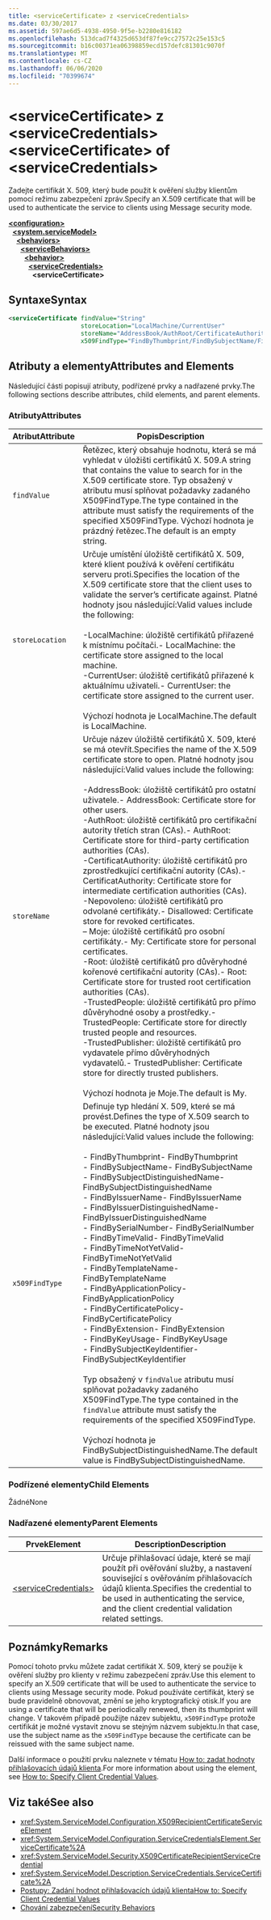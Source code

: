 ```yaml
---
title: <serviceCertificate> z <serviceCredentials>
ms.date: 03/30/2017
ms.assetid: 597ae6d5-4938-4950-9f5e-b2280e816182
ms.openlocfilehash: 513dcad7f4325d653df87fe9cc27572c25e153c5
ms.sourcegitcommit: b16c00371ea06398859ecd157defc81301c9070f
ms.translationtype: MT
ms.contentlocale: cs-CZ
ms.lasthandoff: 06/06/2020
ms.locfileid: "70399674"
---
```

# <a name="servicecertificate-of-servicecredentials"></a><span data-ttu-id="01286-102">\<serviceCertificate> z \<serviceCredentials></span><span class="sxs-lookup"><span data-stu-id="01286-102">\<serviceCertificate> of \<serviceCredentials></span></span>
<span data-ttu-id="01286-103">Zadejte certifikát X. 509, který bude použit k ověření služby klientům pomocí režimu zabezpečení zpráv.</span><span class="sxs-lookup"><span data-stu-id="01286-103">Specify an X.509 certificate that will be used to authenticate the service to clients using Message security mode.</span></span>  
  
[**\<configuration>**](../configuration-element.md)\
&nbsp;&nbsp;[**\<system.serviceModel>**](system-servicemodel.md)\
&nbsp;&nbsp;&nbsp;&nbsp;[**\<behaviors>**](behaviors.md)\
&nbsp;&nbsp;&nbsp;&nbsp;&nbsp;&nbsp;[**\<serviceBehaviors>**](servicebehaviors.md)\
&nbsp;&nbsp;&nbsp;&nbsp;&nbsp;&nbsp;&nbsp;&nbsp;[**\<behavior>**](behavior-of-servicebehaviors.md)\
&nbsp;&nbsp;&nbsp;&nbsp;&nbsp;&nbsp;&nbsp;&nbsp;&nbsp;&nbsp;[**\<serviceCredentials>**](servicecredentials.md)\
&nbsp;&nbsp;&nbsp;&nbsp;&nbsp;&nbsp;&nbsp;&nbsp;&nbsp;&nbsp;&nbsp;&nbsp;**\<serviceCertificate>**  
  
## <a name="syntax"></a><span data-ttu-id="01286-104">Syntaxe</span><span class="sxs-lookup"><span data-stu-id="01286-104">Syntax</span></span>  
  
```xml  
<serviceCertificate findValue="String"
                    storeLocation="LocalMachine/CurrentUser"
                    storeName="AddressBook/AuthRoot/CertificateAuthority/Disallowed/My/Root/TrustedPeople/TrustedPublisher"
                    x509FindType="FindByThumbprint/FindBySubjectName/FindBySubjectDistinguishedName/FindByIssuerName/FindByIssuerDistinguishedName/FindBySerialNumber/FindByTimeValid/FindByTimeNotYetValid/FindByTemplateName/FindByApplicationPolicy/FindByCertificatePolicy/FindByExtension/FindByKeyUsage/FindBySubjectKeyIdentifier" />
```  
  
## <a name="attributes-and-elements"></a><span data-ttu-id="01286-105">Atributy a elementy</span><span class="sxs-lookup"><span data-stu-id="01286-105">Attributes and Elements</span></span>  
 <span data-ttu-id="01286-106">Následující části popisují atributy, podřízené prvky a nadřazené prvky.</span><span class="sxs-lookup"><span data-stu-id="01286-106">The following sections describe attributes, child elements, and parent elements.</span></span>  
  
### <a name="attributes"></a><span data-ttu-id="01286-107">Atributy</span><span class="sxs-lookup"><span data-stu-id="01286-107">Attributes</span></span>  
  
|<span data-ttu-id="01286-108">Atribut</span><span class="sxs-lookup"><span data-stu-id="01286-108">Attribute</span></span>|<span data-ttu-id="01286-109">Popis</span><span class="sxs-lookup"><span data-stu-id="01286-109">Description</span></span>|  
|---------------|-----------------|  
|`findValue`|<span data-ttu-id="01286-110">Řetězec, který obsahuje hodnotu, která se má vyhledat v úložišti certifikátů X. 509.</span><span class="sxs-lookup"><span data-stu-id="01286-110">A string that contains the value to search for in the X.509 certificate store.</span></span> <span data-ttu-id="01286-111">Typ obsažený v atributu musí splňovat požadavky zadaného X509FindType.</span><span class="sxs-lookup"><span data-stu-id="01286-111">The type contained in the attribute must satisfy the requirements of the specified X509FindType.</span></span> <span data-ttu-id="01286-112">Výchozí hodnota je prázdný řetězec.</span><span class="sxs-lookup"><span data-stu-id="01286-112">The default is an empty string.</span></span>|  
|`storeLocation`|<span data-ttu-id="01286-113">Určuje umístění úložiště certifikátů X. 509, které klient používá k ověření certifikátu serveru proti.</span><span class="sxs-lookup"><span data-stu-id="01286-113">Specifies the location of the X.509 certificate store that the client uses to validate the server’s certificate against.</span></span> <span data-ttu-id="01286-114">Platné hodnoty jsou následující:</span><span class="sxs-lookup"><span data-stu-id="01286-114">Valid values include the following:</span></span><br /><br /> <span data-ttu-id="01286-115">-LocalMachine: úložiště certifikátů přiřazené k místnímu počítači.</span><span class="sxs-lookup"><span data-stu-id="01286-115">-   LocalMachine: the certificate store assigned to the local machine.</span></span><br /><span data-ttu-id="01286-116">-CurrentUser: úložiště certifikátů přiřazené k aktuálnímu uživateli.</span><span class="sxs-lookup"><span data-stu-id="01286-116">-   CurrentUser: the certificate store assigned to the current user.</span></span><br /><br /> <span data-ttu-id="01286-117">Výchozí hodnota je LocalMachine.</span><span class="sxs-lookup"><span data-stu-id="01286-117">The default is LocalMachine.</span></span>|  
|`storeName`|<span data-ttu-id="01286-118">Určuje název úložiště certifikátů X. 509, které se má otevřít.</span><span class="sxs-lookup"><span data-stu-id="01286-118">Specifies the name of the X.509 certificate store to open.</span></span> <span data-ttu-id="01286-119">Platné hodnoty jsou následující:</span><span class="sxs-lookup"><span data-stu-id="01286-119">Valid values include the following:</span></span><br /><br /> <span data-ttu-id="01286-120">-AddressBook: úložiště certifikátů pro ostatní uživatele.</span><span class="sxs-lookup"><span data-stu-id="01286-120">-   AddressBook: Certificate store for other users.</span></span><br /><span data-ttu-id="01286-121">-AuthRoot: úložiště certifikátů pro certifikační autority třetích stran (CAs).</span><span class="sxs-lookup"><span data-stu-id="01286-121">-   AuthRoot: Certificate store for third-party certification authorities (CAs).</span></span><br /><span data-ttu-id="01286-122">-CertificatAuthority: úložiště certifikátů pro zprostředkující certifikační autority (CAs).</span><span class="sxs-lookup"><span data-stu-id="01286-122">-   CertificatAuthority: Certificate store for intermediate certification authorities (CAs).</span></span><br /><span data-ttu-id="01286-123">-Nepovoleno: úložiště certifikátů pro odvolané certifikáty.</span><span class="sxs-lookup"><span data-stu-id="01286-123">-   Disallowed: Certificate store for revoked certificates.</span></span><br /><span data-ttu-id="01286-124">– Moje: úložiště certifikátů pro osobní certifikáty.</span><span class="sxs-lookup"><span data-stu-id="01286-124">-   My: Certificate store for personal certificates.</span></span><br /><span data-ttu-id="01286-125">-Root: úložiště certifikátů pro důvěryhodné kořenové certifikační autority (CAs).</span><span class="sxs-lookup"><span data-stu-id="01286-125">-   Root: Certificate store for trusted root certification authorities (CAs).</span></span><br /><span data-ttu-id="01286-126">-TrustedPeople: úložiště certifikátů pro přímo důvěryhodné osoby a prostředky.</span><span class="sxs-lookup"><span data-stu-id="01286-126">-   TrustedPeople: Certificate store for directly trusted people and resources.</span></span><br /><span data-ttu-id="01286-127">-TrustedPublisher: úložiště certifikátů pro vydavatele přímo důvěryhodných vydavatelů.</span><span class="sxs-lookup"><span data-stu-id="01286-127">-   TrustedPublisher: Certificate store for directly trusted publishers.</span></span><br /><br /> <span data-ttu-id="01286-128">Výchozí hodnota je Moje.</span><span class="sxs-lookup"><span data-stu-id="01286-128">The default is My.</span></span>|  
|`x509FindType`|<span data-ttu-id="01286-129">Definuje typ hledání X. 509, které se má provést.</span><span class="sxs-lookup"><span data-stu-id="01286-129">Defines the type of X.509 search to be executed.</span></span> <span data-ttu-id="01286-130">Platné hodnoty jsou následující:</span><span class="sxs-lookup"><span data-stu-id="01286-130">Valid values include the following:</span></span><br /><br /> <span data-ttu-id="01286-131">- FindByThumbprint</span><span class="sxs-lookup"><span data-stu-id="01286-131">-   FindByThumbprint</span></span><br /><span data-ttu-id="01286-132">- FindBySubjectName</span><span class="sxs-lookup"><span data-stu-id="01286-132">-   FindBySubjectName</span></span><br /><span data-ttu-id="01286-133">- FindBySubjectDistinguishedName</span><span class="sxs-lookup"><span data-stu-id="01286-133">-   FindBySubjectDistinguishedName</span></span><br /><span data-ttu-id="01286-134">- FindByIssuerName</span><span class="sxs-lookup"><span data-stu-id="01286-134">-   FindByIssuerName</span></span><br /><span data-ttu-id="01286-135">- FindByIssuerDistinguishedName</span><span class="sxs-lookup"><span data-stu-id="01286-135">-   FindByIssuerDistinguishedName</span></span><br /><span data-ttu-id="01286-136">- FindBySerialNumber</span><span class="sxs-lookup"><span data-stu-id="01286-136">-   FindBySerialNumber</span></span><br /><span data-ttu-id="01286-137">- FindByTimeValid</span><span class="sxs-lookup"><span data-stu-id="01286-137">-   FindByTimeValid</span></span><br /><span data-ttu-id="01286-138">- FindByTimeNotYetValid</span><span class="sxs-lookup"><span data-stu-id="01286-138">-   FindByTimeNotYetValid</span></span><br /><span data-ttu-id="01286-139">- FindByTemplateName</span><span class="sxs-lookup"><span data-stu-id="01286-139">-   FindByTemplateName</span></span><br /><span data-ttu-id="01286-140">- FindByApplicationPolicy</span><span class="sxs-lookup"><span data-stu-id="01286-140">-   FindByApplicationPolicy</span></span><br /><span data-ttu-id="01286-141">- FindByCertificatePolicy</span><span class="sxs-lookup"><span data-stu-id="01286-141">-   FindByCertificatePolicy</span></span><br /><span data-ttu-id="01286-142">- FindByExtension</span><span class="sxs-lookup"><span data-stu-id="01286-142">-   FindByExtension</span></span><br /><span data-ttu-id="01286-143">- FindByKeyUsage</span><span class="sxs-lookup"><span data-stu-id="01286-143">-   FindByKeyUsage</span></span><br /><span data-ttu-id="01286-144">- FindBySubjectKeyIdentifier</span><span class="sxs-lookup"><span data-stu-id="01286-144">-   FindBySubjectKeyIdentifier</span></span><br /><br /> <span data-ttu-id="01286-145">Typ obsažený v `findValue` atributu musí splňovat požadavky zadaného X509FindType.</span><span class="sxs-lookup"><span data-stu-id="01286-145">The type contained in the `findValue` attribute must satisfy the requirements of the specified X509FindType.</span></span><br /><br /> <span data-ttu-id="01286-146">Výchozí hodnota je FindBySubjectDistinguishedName.</span><span class="sxs-lookup"><span data-stu-id="01286-146">The default value is FindBySubjectDistinguishedName.</span></span>|  
  
### <a name="child-elements"></a><span data-ttu-id="01286-147">Podřízené elementy</span><span class="sxs-lookup"><span data-stu-id="01286-147">Child Elements</span></span>  
 <span data-ttu-id="01286-148">Žádné</span><span class="sxs-lookup"><span data-stu-id="01286-148">None</span></span>  
  
### <a name="parent-elements"></a><span data-ttu-id="01286-149">Nadřazené elementy</span><span class="sxs-lookup"><span data-stu-id="01286-149">Parent Elements</span></span>  
  
|<span data-ttu-id="01286-150">Prvek</span><span class="sxs-lookup"><span data-stu-id="01286-150">Element</span></span>|<span data-ttu-id="01286-151">Description</span><span class="sxs-lookup"><span data-stu-id="01286-151">Description</span></span>|  
|-------------|-----------------|  
|[\<serviceCredentials>](servicecredentials.md)|<span data-ttu-id="01286-152">Určuje přihlašovací údaje, které se mají použít při ověřování služby, a nastavení související s ověřováním přihlašovacích údajů klienta.</span><span class="sxs-lookup"><span data-stu-id="01286-152">Specifies the credential to be used in authenticating the service, and the client credential validation related settings.</span></span>|  
  
## <a name="remarks"></a><span data-ttu-id="01286-153">Poznámky</span><span class="sxs-lookup"><span data-stu-id="01286-153">Remarks</span></span>  
 <span data-ttu-id="01286-154">Pomocí tohoto prvku můžete zadat certifikát X. 509, který se použije k ověření služby pro klienty v režimu zabezpečení zpráv.</span><span class="sxs-lookup"><span data-stu-id="01286-154">Use this element to specify an X.509 certificate that will be used to authenticate the service to clients using Message security mode.</span></span> <span data-ttu-id="01286-155">Pokud používáte certifikát, který se bude pravidelně obnovovat, změní se jeho kryptografický otisk.</span><span class="sxs-lookup"><span data-stu-id="01286-155">If you are using a certificate that will be periodically renewed, then its thumbprint will change.</span></span> <span data-ttu-id="01286-156">V takovém případě použijte název subjektu, `x509FindType` protože certifikát je možné vystavit znovu se stejným názvem subjektu.</span><span class="sxs-lookup"><span data-stu-id="01286-156">In that case, use the subject name as the `x509FindType` because the certificate can be reissued with the same subject name.</span></span>  
  
 <span data-ttu-id="01286-157">Další informace o použití prvku naleznete v tématu [How to: zadat hodnoty přihlašovacích údajů klienta](../../../wcf/how-to-specify-client-credential-values.md).</span><span class="sxs-lookup"><span data-stu-id="01286-157">For more information about using the element, see [How to: Specify Client Credential Values](../../../wcf/how-to-specify-client-credential-values.md).</span></span>  
  
## <a name="see-also"></a><span data-ttu-id="01286-158">Viz také</span><span class="sxs-lookup"><span data-stu-id="01286-158">See also</span></span>

- <xref:System.ServiceModel.Configuration.X509RecipientCertificateServiceElement>
- <xref:System.ServiceModel.Configuration.ServiceCredentialsElement.ServiceCertificate%2A>
- <xref:System.ServiceModel.Security.X509CertificateRecipientServiceCredential>
- <xref:System.ServiceModel.Description.ServiceCredentials.ServiceCertificate%2A>
- [<span data-ttu-id="01286-159">Postupy: Zadání hodnot přihlašovacích údajů klienta</span><span class="sxs-lookup"><span data-stu-id="01286-159">How to: Specify Client Credential Values</span></span>](../../../wcf/how-to-specify-client-credential-values.md)
- [<span data-ttu-id="01286-160">Chování zabezpečení</span><span class="sxs-lookup"><span data-stu-id="01286-160">Security Behaviors</span></span>](../../../wcf/feature-details/security-behaviors-in-wcf.md)
